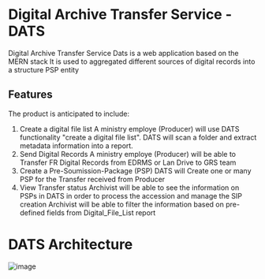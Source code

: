 # Digital Archive Transfer Service - DATS

Digital Archive Transfer Service Dats is a web application based on the MERN stack It is used to aggregated different sources of digital records into a structure PSP entity

## Features

The product is anticipated to include:

1. Create a digital file list
   A ministry employe (Producer) will use DATS functionality "create a digital file list". DATS will scan a folder and extract metadata information into a report.
2. Send Digital Records
   A ministry employe (Producer) will be able to Transfer FR Digital Records from EDRMS or Lan Drive to GRS team
3. Create a Pre-Soumission-Package (PSP)
   DATS will Create one or many PSP for the Transfer received from Producer
4. View Transfer status
   Archivist will be able to see the information on PSPs in DATS in order to process the accession and manage the SIP creation
   Archivist will be able to filter the information based on pre-defined fields from Digital_File_List report

# DATS Architecture
![image](https://github.com/bcgov/citz-grs-dats/assets/150071375/44e9b1a9-2ece-4a49-a9b8-6992b0059604)
